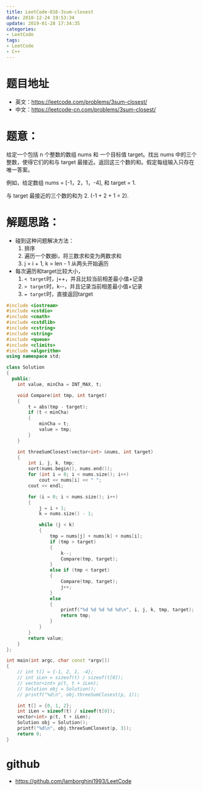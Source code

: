 ```yaml
---
title: LeetCode-016-3sum-closest
date: 2018-12-24 19:53:34
update: 2019-01-28 17:34:35
categories:
- LeetCode
tags:
- LeetCode
- C++
---
```


# 题目地址
- 英文：https://leetcode.com/problems/3sum-closest/
- 中文：https://leetcode-cn.com/problems/3sum-closest/

# 题意：
给定一个包括 n 个整数的数组 nums 和 一个目标值 target。找出 nums 中的三个整数，使得它们的和与 target 最接近。返回这三个数的和。假定每组输入只存在唯一答案。

例如，给定数组 nums = [-1，2，1，-4], 和 target = 1.

与 target 最接近的三个数的和为 2. (-1 + 2 + 1 = 2).

# 解题思路：
- 碰到这种问题解决方法：
    1. 排序
    2. 遍历一个数据i，将三数求和变为两数求和
    3. j = i + 1, k = len - 1 从两头开始遍历
- 每次遍历和target比较大小，
    1. `< target`时，j++，并且比较当前相差最小值+记录
    2. `> target`时，k--，并且记录当前相差最小值+记录
    3. `= target`时，直接返回target
<!--c++0-->
```C++
#include <iostream>
#include <cstdio>
#include <cmath>
#include <cstdlib>
#include <cstring>
#include <string>
#include <queue>
#include <climits>
#include <algorithm>
using namespace std;

class Solution
{
  public:
    int value, minCha = INT_MAX, t;

    void Compare(int tmp, int target)
    {
        t = abs(tmp - target);
        if (t < minCha)
        {
            minCha = t;
            value = tmp;
        }
    }

    int threeSumClosest(vector<int> &nums, int target)
    {
        int i, j, k, tmp;
        sort(nums.begin(), nums.end());
        for (int i = 0; i < nums.size(); i++)
            cout << nums[i] << " ";
        cout << endl;

        for (i = 0; i < nums.size(); i++)
        {
            j = i + 1;
            k = nums.size() - 1;

            while (j < k)
            {
                tmp = nums[j] + nums[k] + nums[i];
                if (tmp > target)
                {
                    k--;
                    Compare(tmp, target);
                }
                else if (tmp < target)
                {
                    Compare(tmp, target);
                    j++;
                }
                else
                {
                    printf("%d %d %d %d %d\n", i, j, k, tmp, target);
                    return tmp;
                }
            }
        }
        return value;
    }
};

int main(int argc, char const *argv[])
{
    // int t[] = {-1, 2, 1, -4};
    // int iLen = sizeof(t) / sizeof(t[0]);
    // vector<int> p(t, t + iLen);
    // Solution obj = Solution();
    // printf("%d\n", obj.threeSumClosest(p, 1));

    int t[] = {0, 1, 2};
    int iLen = sizeof(t) / sizeof(t[0]);
    vector<int> p(t, t + iLen);
    Solution obj = Solution();
    printf("%d\n", obj.threeSumClosest(p, 3));
    return 0;
}

```

# github
- https://github.com/lamborghini1993/LeetCode
